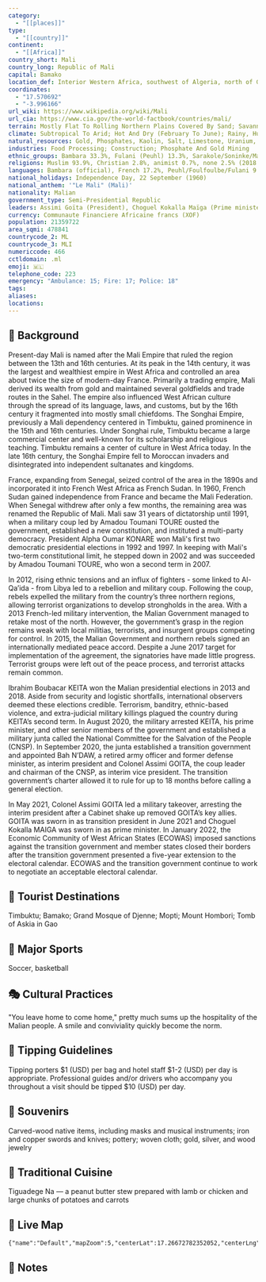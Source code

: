 ```yaml
---
category:
  - "[[places]]"
type:
  - "[[country]]"
continent:
  - "[[Africa]]"
country_short: Mali
country_long: Republic of Mali
capital: Bamako
location_def: Interior Western Africa, southwest of Algeria, north of Guinea, Cote d'Ivoire, and Burkina Faso, west of Niger
coordinates:
  - "17.570692"
  - "-3.996166"
url_wiki: https://www.wikipedia.org/wiki/Mali
url_cia: https://www.cia.gov/the-world-factbook/countries/mali/
terrain: Mostly Flat To Rolling Northern Plains Covered By Sand; Savanna In South, Rugged Hills In Northeast
climate: Subtropical To Arid; Hot And Dry (February To June); Rainy, Humid, And Mild (June To November); Cool And Dry (November To February)
natural_resources: Gold, Phosphates, Kaolin, Salt, Limestone, Uranium, Gypsum, Granite, Hydropower, Note, Bauxite, Iron Ore, Manganese, Tin, And Copper Deposits Are Known But Not Exploited
industries: Food Processing; Construction; Phosphate And Gold Mining
ethnic_groups: Bambara 33.3%, Fulani (Peuhl) 13.3%, Sarakole/Soninke/Marka 9.8%, Senufo/Manianka 9.6%, Malinke 8.8%, Dogon 8.7%, Sonrai 5.9%, Bobo 2.1%, Tuareg/Bella 1.7%, other Malian 6%, from members of Economic Community of West Africa 0.4%, other 0.3% (2018 est.)
religions: Muslim 93.9%, Christian 2.8%, animist 0.7%, none 2.5% (2018 est.)
languages: Bambara (official), French 17.2%, Peuhl/Foulfoulbe/Fulani 9.4%, Dogon 7.2%, Maraka/Soninke 6.4%, Malinke 5.6%, Sonrhai/Djerma 5.6%, Minianka 4.3%, Tamacheq 3.5%, Senoufo 2.6%, Bobo 2.1%, other 6.3%, unspecified 0.7% (2009 est.)
national_holidays: Independence Day, 22 September (1960)
national_anthem: '"Le Mali" (Mali)'
nationality: Malian
government_type: Semi-Presidential Republic
leaders: Assimi Goïta (President), Choguel Kokalla Maïga (Prime minister)
currency: Communaute Financiere Africaine francs (XOF)
population: 21359722
area_sqmi: 478841
countrycode_2: ML
countrycode_3: MLI
numericcode: 466
cctldomain: .ml
emoji: 🇲🇱
telephone_code: 223
emergency: "Ambulance: 15; Fire: 17; Police: 18"
tags: 
aliases: 
locations:
---
```

## 🌱 Background
Present-day Mali is named after the Mali Empire that ruled the region between the 13th and 16th centuries. At its peak in the 14th century, it was the largest and wealthiest empire in West Africa and controlled an area about twice the size of modern-day France. Primarily a trading empire, Mali derived its wealth from gold and maintained several goldfields and trade routes in the Sahel. The empire also influenced West African culture through the spread of its language, laws, and customs, but by the 16th century it fragmented into mostly small chiefdoms.  The Songhai Empire, previously a Mali dependency centered in Timbuktu, gained prominence in the 15th and 16th centuries. Under Songhai rule, Timbuktu became a large commercial center and well-known for its scholarship and religious teaching. Timbuktu remains a center of culture in West Africa today. In the late 16th century, the Songhai Empire fell to Moroccan invaders and disintegrated into independent sultanates and kingdoms.

France, expanding from Senegal, seized control of the area in the 1890s and incorporated it into French West Africa as French Sudan. In 1960, French Sudan gained independence from France and became the Mali Federation. When Senegal withdrew after only a few months, the remaining area was renamed the Republic of Mali. Mali saw 31 years of dictatorship until 1991, when a military coup led by Amadou Toumani TOURE ousted the government, established a new constitution, and instituted a multi-party democracy. President Alpha Oumar KONARE won Mali's first two democratic presidential elections in 1992 and 1997. In keeping with Mali's two-term constitutional limit, he stepped down in 2002 and was succeeded by Amadou Toumani TOURE, who won a second term in 2007.

In 2012, rising ethnic tensions and an influx of fighters - some linked to Al-Qa’ida - from Libya led to a rebellion and military coup. Following the coup, rebels expelled the military from the country’s three northern regions, allowing terrorist organizations to develop strongholds in the area. With a 2013 French-led military intervention, the Malian Government managed to retake most of the north. However, the government’s grasp in the region remains weak with local militias, terrorists, and insurgent groups competing for control. In 2015, the Malian Government and northern rebels signed an internationally mediated peace accord. Despite a June 2017 target for implementation of the agreement, the signatories have made little progress. Terrorist groups were left out of the peace process, and terrorist attacks remain common.  

Ibrahim Boubacar KEITA won the Malian presidential elections in 2013 and 2018. Aside from security and logistic shortfalls, international observers deemed these elections credible. Terrorism, banditry, ethnic-based violence, and extra-judicial military killings plagued the country during KEITA’s second term. In August 2020, the military arrested KEITA, his prime minister, and other senior members of the government and established a military junta called the National Committee for the Salvation of the People (CNSP). In September 2020, the junta established a transition government and appointed Bah N’DAW, a retired army officer and former defense minister, as interim president and Colonel Assimi GOITA, the coup leader and chairman of the CNSP, as interim vice president. The transition government’s charter allowed it to rule for up to 18 months before calling a general election.  

In May 2021, Colonel Assimi GOITA led a military takeover, arresting the interim president after a Cabinet shake up removed GOITA’s key allies. GOITA was sworn in as transition president in June 2021 and Choguel Kokalla MAIGA was sworn in as prime minister. In January 2022, the Economic Community of West African States (ECOWAS) imposed sanctions against the transition government and member states closed their borders after the transition government presented a five-year extension to the electoral calendar. ECOWAS and the transition government continue to work to negotiate an acceptable electoral calendar.

## 📌 Tourist Destinations
Timbuktu; Bamako; Grand Mosque of Djenne; Mopti; Mount Hombori; Tomb of Askia in Gao

## 🥇 Major Sports
Soccer, basketball

## 🎭 Cultural Practices
"You leave home to come home," pretty much sums up the hospitality of the Malian people. A smile and conviviality quickly become the norm.

## 🫰 Tipping Guidelines
Tipping porters $1 (USD) per bag and hotel staff $1-2 (USD) per day is appropriate. Professional guides and/or drivers who accompany you throughout a visit should be tipped $10 (USD) per day.

## 🎁 Souvenirs
Carved-wood native items, including masks and musical instruments; iron and copper swords and knives; pottery; woven cloth; gold, silver, and wood jewelry

## 🍲 Traditional Cuisine
Tiguadege Na — a peanut butter stew prepared with lamb or chicken and large chunks of potatoes and carrots

## 📡 Live Map
```mapview
{"name":"Default","mapZoom":5,"centerLat":17.26672782352052,"centerLng":-4.240722656250001,"query":"","chosenMapSource":0}
```

## 📒 Notes

